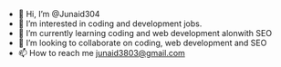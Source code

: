- 👋 Hi, I’m @Junaid304
- 👀 I’m interested in coding and development jobs.
- 🌱 I’m currently learning coding and web development alonwith SEO
- 💞️ I’m looking to collaborate on coding, web development and SEO
- 📫 How to reach me junaid3803@gmail.com

<!---
Junaid304/Junaid304 is a ✨ special ✨ repository because its `README.md` (this file) appears on your GitHub profile.
You can click the Preview link to take a look at your changes.
--->
